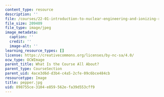 ```yaml
---
content_type: resource
description: ''
file: /courses/22-01-introduction-to-nuclear-engineering-and-ionizing-radiation-fall-2016/898755ce3104e859562efa39d553cff9_pepper.jpg
file_size: 209409
file_type: image/jpeg
image_metadata:
  caption: ''
  credit: ''
  image-alt: ''
learning_resource_types: []
license: https://creativecommons.org/licenses/by-nc-sa/4.0/
ocw_type: OCWImage
parent_title: What Is the Course All About?
parent_type: CourseSection
parent_uid: 4ace3d6d-d3b4-c4a5-2cfe-09c6bce484cb
resourcetype: Image
title: pepper.jpg
uid: 898755ce-3104-e859-562e-fa39d553cff9
---
```


